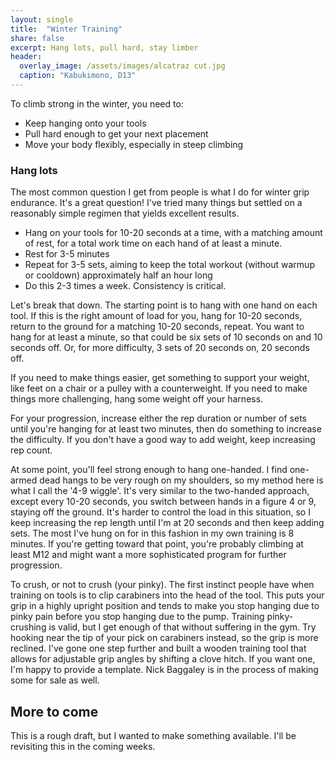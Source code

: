```yaml
---
layout: single
title:  "Winter Training"
share: false
excerpt: Hang lots, pull hard, stay limber
header:
  overlay_image: /assets/images/alcatraz cut.jpg
  caption: "Kabukimono, D13"
---
```

To climb strong in the winter, you need to:
- Keep hanging onto your tools
- Pull hard enough to get your next placement
- Move your body flexibly, especially in steep climbing

### Hang lots
The most common question I get from people is what I do for winter grip endurance. It's a great question!
I've tried many things but settled on a reasonably simple regimen that yields excellent results.

- Hang on your tools for 10-20 seconds at a time, with a matching amount of rest, for a total work time on each hand of at least a minute.
- Rest for 3-5 minutes
- Repeat for 3-5 sets, aiming to keep the total workout (without warmup or cooldown) approximately half an hour long
- Do this 2-3 times a week. Consistency is critical.

Let's break that down. The starting point is to hang with one hand on each tool. If this is the right amount of load for you, hang for 10-20 seconds, return to the ground for a matching 10-20 seconds, repeat.
You want to hang for at least a minute, so that could be six sets of 10 seconds on and 10 seconds off.
Or, for more difficulty, 3 sets of 20 seconds on, 20 seconds off.

If you need to make things easier, get something to support your weight, like feet on a chair or a pulley with a counterweight. If you need to make things more challenging, hang some weight off your harness.

For your progression, increase either the rep duration or number of sets until you're hanging for at least two minutes, then do something to increase the difficulty. If you don't have a good way to add weight, keep increasing rep count.

At some point, you'll feel strong enough to hang one-handed. I find one-armed dead hangs to be very rough on my shoulders, so my method here is what I call the '4-9 wiggle'. It's very similar to the two-handed approach, except every 10-20 seconds, you switch between hands in a figure 4 or 9, staying off the ground. It's harder to control the load in this situation, so I keep increasing the rep length until I'm at 20 seconds and then keep adding sets. The most I've hung on for in this fashion in my own training is 8 minutes. If you're getting toward that point, you're probably climbing at least M12 and might want a more sophisticated program for further progression.

To crush, or not to crush (your pinky). The first instinct people have when training on tools is to clip carabiners into the head of the tool. This puts your grip in a highly upright position and tends to make you stop hanging due to pinky pain before you stop hanging due to the pump. Training pinky-crushing is valid, but I get enough of that without suffering in the gym. Try hooking near the tip of your pick on carabiners instead, so the grip is more reclined. I've gone one step further and built a wooden training tool that allows for adjustable grip angles by shifting a clove hitch. If you want one, I'm happy to provide a template. Nick Baggaley is in the process of making some for sale as well.

## More to come
This is a rough draft, but I wanted to make something available. I'll be revisiting this in the coming weeks.